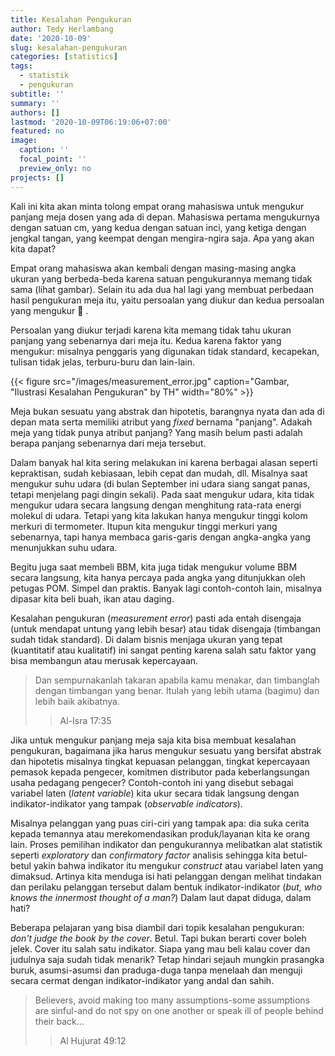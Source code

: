 ```yaml
---
title: Kesalahan Pengukuran
author: Tedy Herlambang
date: '2020-10-09'
slug: kesalahan-pengukuran
categories: [statistics]
tags:
  - statistik
  - pengukuran
subtitle: ''
summary: ''
authors: []
lastmod: '2020-10-09T06:19:06+07:00'
featured: no
image:
  caption: ''
  focal_point: ''
  preview_only: no
projects: []
---
```

Kali ini kita akan minta tolong empat orang mahasiswa untuk mengukur panjang meja dosen yang ada di depan. Mahasiswa pertama mengukurnya dengan satuan cm, yang kedua dengan satuan inci, yang ketiga dengan jengkal tangan, yang keempat dengan mengira-ngira saja. Apa yang akan kita dapat?

Empat orang mahasiswa akan kembali dengan masing-masing angka ukuran yang berbeda-beda karena satuan pengukurannya memang tidak sama (lihat gambar). Selain itu ada dua hal lagi yang membuat perbedaan hasil pengukuran meja itu, yaitu persoalan yang diukur dan kedua persoalan yang mengukur :triangular_ruler: . 

Persoalan yang diukur terjadi karena kita memang tidak tahu ukuran panjang yang sebenarnya dari meja itu. Kedua karena faktor yang mengukur: misalnya penggaris yang digunakan tidak standard, kecapekan, tulisan tidak jelas, terburu-buru dan lain-lain.

{{< figure src="/images/measurement_error.jpg" caption="Gambar, \"Ilustrasi Kesalahan Pengukuran\" by TH" width="80%" >}}

Meja bukan sesuatu yang abstrak dan hipotetis, barangnya nyata dan ada di depan mata serta memiliki atribut yang _fixed_ bernama "panjang". Adakah meja yang tidak punya atribut panjang? Yang masih belum pasti adalah berapa panjang sebenarnya dari meja tersebut.

Dalam banyak hal kita sering melakukan ini karena berbagai alasan seperti kepraktisan, sudah kebiasaan, lebih cepat dan mudah, dll. Misalnya saat mengukur suhu udara (di bulan September ini udara siang sangat panas, tetapi menjelang pagi dingin sekali). Pada saat mengukur udara, kita tidak mengukur udara secara langsung dengan menghitung rata-rata energi molekul di udara. Tetapi yang kita lakukan hanya mengukur tinggi kolom merkuri di termometer. Itupun kita mengukur tinggi merkuri yang sebenarnya, tapi hanya membaca garis-garis dengan angka-angka yang menunjukkan suhu udara.

Begitu juga saat membeli BBM, kita juga tidak mengukur volume BBM secara langsung, kita hanya percaya pada angka yang ditunjukkan oleh petugas POM. Simpel dan praktis. Banyak lagi contoh-contoh lain, misalnya dipasar kita beli buah, ikan atau daging. 

Kesalahan pengukuran (*measurement error*) pasti ada entah disengaja (untuk mendapat untung yang lebih besar) atau tidak disengaja (timbangan sudah tidak standard). Di dalam bisnis menjaga ukuran yang tepat (kuantitatif atau kualitatif) ini sangat penting karena salah satu faktor yang bisa membangun atau merusak kepercayaan.

> Dan sempurnakanlah takaran apabila kamu menakar, dan timbanglah dengan timbangan yang benar. Itulah yang lebih utama (bagimu) dan lebih baik akibatnya.
>
>> Al-Isra 17:35

Jika untuk mengukur panjang meja saja kita bisa membuat kesalahan pengukuran, bagaimana jika harus mengukur sesuatu yang bersifat abstrak dan hipotetis misalnya tingkat kepuasan pelanggan, tingkat kepercayaan pemasok kepada pengecer, komitmen distributor pada keberlangsungan usaha pedagang pengecer? Contoh-contoh ini yang disebut sebagai variabel laten (*latent variable*) kita ukur secara tidak langsung dengan indikator-indikator yang tampak (*observable indicators*).

Misalnya pelanggan yang puas ciri-ciri yang tampak apa: dia suka cerita kepada temannya atau merekomendasikan produk/layanan kita ke orang lain. Proses pemilihan indikator dan pengukurannya melibatkan alat statistik seperti _exploratory_ dan _confirmatory factor_ analisis sehingga kita betul-betul yakin bahwa indikator itu mengukur *construct* atau variabel laten yang dimaksud. Artinya kita menduga isi hati pelanggan dengan melihat tindakan dan perilaku pelanggan tersebut dalam bentuk indikator-indikator (*but, who knows the innermost thought of a man?*) Dalam laut dapat diduga, dalam hati?

Beberapa pelajaran yang bisa diambil dari topik kesalahan pengukuran: *don't judge the book by the cover*. Betul. Tapi bukan berarti cover boleh jelek. Cover itu salah satu indikator. Siapa yang mau beli kalau cover dan judulnya saja sudah tidak menarik? Tetap hindari sejauh mungkin prasangka buruk, asumsi-asumsi dan praduga-duga tanpa menelaah dan menguji secara cermat dengan indikator-indikator yang andal dan sahih.

> Believers, avoid making too many assumptions-some assumptions are sinful-and do not spy on one another or speak ill of people behind their back...
>
>> Al Hujurat 49:12
